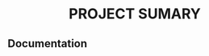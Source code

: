 <h1><CENTER>PROJECT SUMARY</CENTER></h1>

<h2>Documentation</h2>
<span style="font-size:2em;">

[<MODBUS>](https://github.com/i-softembedded/SourceBase_V1/blob/NamHuy_ModbusRTU/MODBUS.md)

[<WebSocket>](https://github.com/i-softembedded/SourceBase_V1/blob/NamHuy_ModbusRTU/WebSocket.md)

</span>






